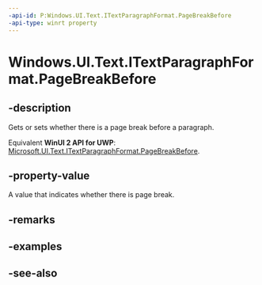 ```yaml
---
-api-id: P:Windows.UI.Text.ITextParagraphFormat.PageBreakBefore
-api-type: winrt property
---
```


<!-- Property syntax
public Windows.UI.Text.FormatEffect PageBreakBefore { get;  set; }
-->

# Windows.UI.Text.ITextParagraphFormat.PageBreakBefore

## -description
Gets or sets whether there is a page break before a paragraph.

Equivalent **WinUI 2 API for UWP**: [Microsoft.UI.Text.ITextParagraphFormat.PageBreakBefore](/windows/winui/api/microsoft.ui.text.itextparagraphformat.pagebreakbefore).

## -property-value
A value that indicates whether there is page break.

## -remarks

## -examples

## -see-also
